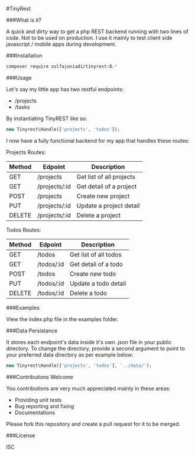 #TinyRest

###What is it?

A quick and dirty way to get a php REST backend running with two lines of code. Not to be used on production. I use it mainly to test client side javascript / mobile apps during development.

###Installation

```bash
composer require zulfajuniadi/tinyrest:0.*
```

###Usage

Let's say my little app has two restful endpoints:
- /projects
- /tasks

By instantiating TinyREST like so: 
```php
new Tinyrest\Handle(['projects', 'todos']);
```
I now have a fully functional backend for my app that handles these routes:

Projects Routes:

<table>
<thead>
    <tr>
        <th>Method</th>
        <th>Edpoint</th>
        <th>Description</th>
    </tr>
</thead>
<tbody>
    <tr>
        <td>GET</td>
        <td>/projects</td>
        <td>Get list of all projects</td>
    </tr>
    <tr>
        <td>GET</td>
        <td>/projects/:id</td>
        <td>Get detail of a project</td>
    </tr>
    <tr>
        <td>POST</td>
        <td>/projects</td>
        <td>Create new project</td>
    </tr>
    <tr>
        <td>PUT</td>
        <td>/projects/:id</td>
        <td>Update a project detail</td>
    </tr>
    <tr>
        <td>DELETE</td>
        <td>/projects/:id</td>
        <td>Delete a project</td>
    </tr>
</tbody>
</table>

Todos Routes:

<table>
<thead>
    <tr>
        <th>Method</th>
        <th>Edpoint</th>
        <th>Description</th>
    </tr>
</thead>
<tbody>
    <tr>
        <td>GET</td>
        <td>/todos</td>
        <td>Get list of all todos</td>
    </tr>
    <tr>
        <td>GET</td>
        <td>/todos/:id</td>
        <td>Get detail of a todo</td>
    </tr>
    <tr>
        <td>POST</td>
        <td>/todos</td>
        <td>Create new todo</td>
    </tr>
    <tr>
        <td>PUT</td>
        <td>/todos/:id</td>
        <td>Update a todo detail</td>
    </tr>
    <tr>
        <td>DELETE</td>
        <td>/todos/:id</td>
        <td>Delete a todo</td>
    </tr>
</tbody>
</table>

###Examples

View the index.php file in the examples folder.

###Data Persistance

It stores each endpoint's data inside it's own .json file in your public directory. To change the directory, provide a second argument to point to your preferred data directory as per example below:

```php
new Tinyrest\Handle(['projects', 'todos'], '../data/');
```

###Contributions Welcome

You contributions are very much appreciated mainly in these areas:
- Providing unit tests
- Bug reporting and fixing
- Documentations

Please fork this repository and create a pull request for it to be merged.

###License

ISC

